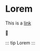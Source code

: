 # Lorem 

This is a [link](/documentation/Introduction.md) <!-- You can append .md (recommended) -->

:tada:


::: tip
Lorem
:::

